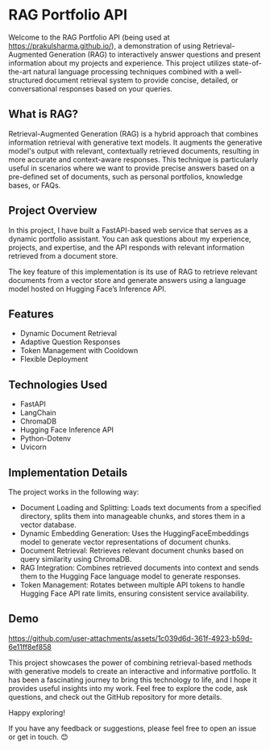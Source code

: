 # RAG Portfolio API
Welcome to the RAG Portfolio API (being used at https://prakulsharma.github.io/), a demonstration of using Retrieval-Augmented Generation (RAG) to interactively answer questions and present information about my projects and experience. This project utilizes state-of-the-art natural language processing techniques combined with a well-structured document retrieval system to provide concise, detailed, or conversational responses based on your queries.

## What is RAG?
Retrieval-Augmented Generation (RAG) is a hybrid approach that combines information retrieval with generative text models. It augments the generative model's output with relevant, contextually retrieved documents, resulting in more accurate and context-aware responses. This technique is particularly useful in scenarios where we want to provide precise answers based on a pre-defined set of documents, such as personal portfolios, knowledge bases, or FAQs.

## Project Overview
In this project, I have built a FastAPI-based web service that serves as a dynamic portfolio assistant. You can ask questions about my experience, projects, and expertise, and the API responds with relevant information retrieved from a document store.

The key feature of this implementation is its use of RAG to retrieve relevant documents from a vector store and generate answers using a language model hosted on Hugging Face’s Inference API.

## Features
- Dynamic Document Retrieval
- Adaptive Question Responses
- Token Management with Cooldown
- Flexible Deployment
  
## Technologies Used
- FastAPI
- LangChain
- ChromaDB
- Hugging Face Inference API
- Python-Dotenv
- Uvicorn

## Implementation Details
The project works in the following way:

- Document Loading and Splitting: Loads text documents from a specified directory, splits them into manageable chunks, and stores them in a vector database.
- Dynamic Embedding Generation: Uses the HuggingFaceEmbeddings model to generate vector representations of document chunks.
- Document Retrieval: Retrieves relevant document chunks based on query similarity using ChromaDB.
- RAG Integration: Combines retrieved documents into context and sends them to the Hugging Face language model to generate responses.
- Token Management: Rotates between multiple API tokens to handle Hugging Face API rate limits, ensuring consistent service availability.

## Demo
https://github.com/user-attachments/assets/1c039d6d-361f-4923-b59d-6e11ff8ef858

This project showcases the power of combining retrieval-based methods with generative models to create an interactive and informative portfolio. It has been a fascinating journey to bring this technology to life, and I hope it provides useful insights into my work. Feel free to explore the code, ask questions, and check out the GitHub repository for more details.

Happy exploring!

If you have any feedback or suggestions, please feel free to open an issue or get in touch. 😊


